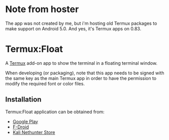 # Note from hoster

The app was not created by me, but i'm hosting old Termux packages to make support on Android 5.0. And yes, it's Termux apps on 0.83.

# Termux:Float

A [Termux](https://termux.com/) add-on app to show the terminal in a floating
terminal window.

When developing (or packaging), note that this app needs to be signed with the
same key as the main Termux app in order to have the permission to modify the
required font or color files.

## Installation

Termux:Float application can be obtained from:

- [Google Play](https://play.google.com/store/apps/details?id=com.termux.window)
- [F-Droid](https://f-droid.org/en/packages/com.termux.window/)
- [Kali Nethunter Store](https://store.nethunter.com/en/packages/com.termux.window/)